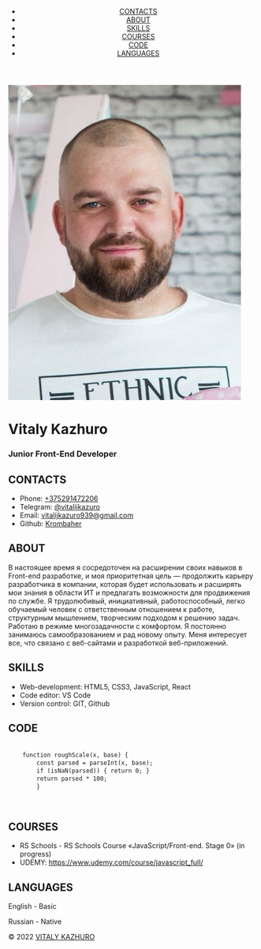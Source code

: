 <!DOCTYPE html>
<html lang="en">
<head>
    <meta charset="UTF-8">
    <meta http-equiv="X-UA-Compatible" content="IE=edge">
    <meta name="viewport" content="width=device-width, initial-scale=1.0">
    <link rel="stylesheet" href="style.css">
    <title>Document</title>
</head>
<body>
    <header class="header"> 
        <div class="header_container container">
            <nav class="nav">
                <ul class="nav_list">
                    <li class="nav_item">
                        <a class="nav_link" href="#contacts">CONTACTS</a>
                    </li>
                    <li class="nav_item">
                        <a class="nav_link" href="#about">ABOUT</a>
                    </li>
                    <li class="nav_item">
                        <a class="nav_link" href="#skills">SKILLS</a>
                    </li>
                    <li class="nav_item">
                        <a class="nav_link" href="#courses">COURSES</a>
                    </li>
                    <li class="nav_item">
                        <a class="nav_link" href="#code">CODE</a>
                    </li>
                    <li class="nav_item">
                        <a class="nav_link" href="#languages">LANGUAGES</a>
                    </li>
                </ul>
            </nav>
        </div>
    </header>
    <main>
        <div class="main_container container">
            <div class="section_profile">
                <img class="section_profile_foto" src="style/photo_2022-03-05_13-31-01.jpg" alt="my foto">
                <div class="section_profile_title">
                    <h1 class="main_title">Vitaly Kazhuro</h1>
                    <h3 class="subtitle">Junior Front-End Developer</h3>
                </div>
            </div>
            <div class="section" id="contacts">
                <h2 class="section_title">CONTACTS</h2>
                    <ul class="section_list section_info_all">
                        <li class="section_item">
                            Phone:
                            <a class="section_color hover_item" href="+375291472206" title="tel">+375291472206</a>
                        </li>
                        <li class="section_item">
                            Telegram:
                            <a class="section_color hover_item" href="@vitalijkazuro" title="telegram">@vitalijkazuro</a>
                        </li>
                        <li class="section_item">
                            Email:
                            <a class="section_color hover_item" href="vitalijkazuro939@gmail.com" title="email">vitalijkazuro939@gmail.com</a>
                        </li>
                        <li class="section_item">
                            Github:
                            <a class="section_color hover_item" href="https://github.com/Krombaher" title="github">Krombaher</a>
                        </li>
                    </ul>
            </div>
            <div class="section" id="about">
                <h2 class="section_title">ABOUT</h2>
                <p class="section_info_all"> 
                    В настоящее время я сосредоточен на расширении своих навыков в Front-end разработке, 
                    и моя приоритетная цель — продолжить карьеру разработчика в компании, которая будет 
                    использовать и расширять мои знания в области ИТ и предлагать возможности для продвижения по службе. 
                    Я трудолюбивый, инициативный, работоспособный, легко обучаемый человек с ответственным отношением к работе, 
                    структурным мышлением, творческим подходом к решению задач. Работаю в режиме многозадачности с комфортом. 
                    Я постоянно занимаюсь самообразованием и рад новому опыту. Меня интересует все, что связано с веб-сайтами и разработкой веб-приложений.</p>
            </div>
            <div class="section" id="skills">
                <h2 class="section_title">SKILLS</h2>
                    <ul class="section_list section_info_all">
                        <li class="section_item">
                            Web-development:
                            <span class="section_color">HTML5, CSS3, JavaScript, React</span>
                        </li>
                        <li class="section_item">
                            Code editor:
                            <span class="section_color">VS Code</span>
                        </li>
                        <li class="section_item">
                            Version control:
                            <span class="section_color">GIT, Github</span>
                        </li>
                    </ul>
            </div>
            <div class="section" id="code">
                <h2 class="section_title">CODE</h2>
                <pre class="section_code_pre">
                <code class="section_info_all">
    function roughScale(x, base) {
        const parsed = parseInt(x, base);
        if (isNaN(parsed)) { return 0; }
        return parsed * 100;
        }
                </code>
                </pre>
            </div>
            <div class="section" id="courses">
                <h2 class="section_title">COURSES</h2>
                    <ul class="section_list section_info_all">
                        <li class="section_item">
                            RS Schools 
                            <span class="section_color"> - RS Schools Course «JavaScript/Front-end. Stage 0» (in progress)</span>
                        </li>
                        <li class="section_item">
                            UDEMY:
                            <a class="section_color" href="https://www.udemy.com/course/javascript_full/" title="udemy">https://www.udemy.com/course/javascript_full/</a>
                        </li>
                    </ul>
            </div>
            <div class="section" id="languages">
                <h2 class="section_title">LANGUAGES</h2>
                    <p class="section_info_all">English - Basic</p>
                    <p>Russian - Native</p>
            </div>
        </div>
    </main>
    <footer class="footer">
        <div class="footer_container container">
            <div class="footer_item">
                © 2022 
                <a href="https://github.com/Krombaher" class="github">VITALY KAZHURO</a>
            </div>
        </div>
    </footer>
</body>
</html>
